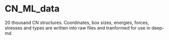 # CN_ML_data
20 thousand CN structures. Coordinates, box sizes, energies, forces, stresses and types are written into raw files and tranformed for use in deep-md
